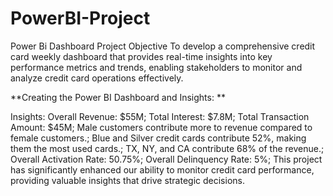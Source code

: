 # PowerBI-Project
Power Bi Dashboard Project Objective To develop a comprehensive credit card weekly dashboard that provides real-time insights into key performance metrics and trends, enabling stakeholders to monitor and analyze credit card operations effectively.

**Creating the Power BI Dashboard and Insights: **

Insights:
Overall Revenue: $55M; 
Total Interest: $7.8M; 
Total Transaction Amount: $45M; 
Male customers contribute more to revenue compared to female customers.; 
Blue and Silver credit cards contribute 52%, making them the most used cards.; 
TX, NY, and CA contribute 68% of the revenue.; 
Overall Activation Rate: 50.75%; 
Overall Delinquency Rate: 5%; 
This project has significantly enhanced our ability to monitor credit card performance, providing valuable insights that drive strategic decisions.
